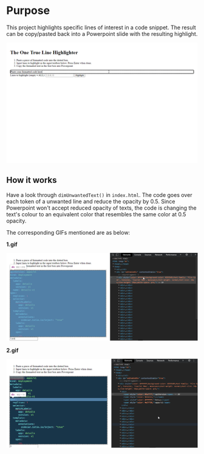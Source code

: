 # Purpose

This project highlights specific lines of interest in a code snippet. The result can be copy/pasted back into a Powerpoint slide with the resulting highlight.

![Demo](docs/demo.gif)

## How it works

Have a look through `dimUnwantedText()` in `index.html`. The code goes over each token of a unwanted line and reduce the opacity by 0.5. Since Powerpoint won't accept reduced opacity of texts, the code is changing the text's colour to an equivalent color that resembles the same color at 0.5 opacity.

The corresponding GIFs mentioned are as below:

**1.gif**

![1.gif](docs/1.gif)

**2.gif**

![2.gif](docs/2.gif)

